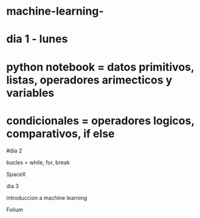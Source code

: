 # machine-learning-
# dia 1 - lunes 

# python notebook = datos primitivos, listas, operadores arimecticos y variables 

# condicionales = operadores logicos, comparativos, if else


#dia 2

bucles = while, for, break

SpaceX


dia 3

introduccion a machine learning

Folium
